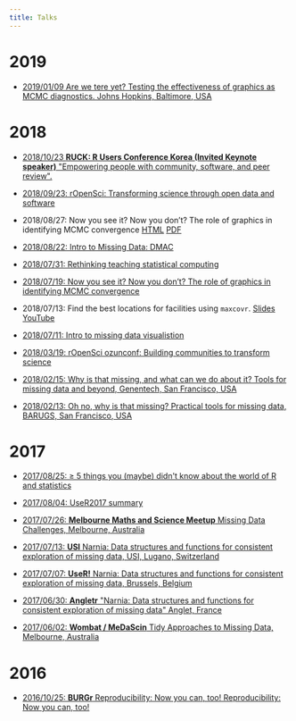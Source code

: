 ```yaml
---
title: Talks
---
```


# 2019

- [2019/01/09 Are we tere yet? Testing the effectiveness of graphics as MCMC diagnostics. Johns Hopkins, Baltimore, USA](https://talks.updog.co/talk-are-we-there-yet-mcmc.pdf)

# 2018

- [2018/10/23 **RUCK: R Users Conference Korea (Invited Keynote speaker)** "Empowering people with community, software, and peer review".](https://talks.updog.co/korea-keynote/korea-keynote.html#1)

- [2018/09/23: rOpenSci: Transforming science through open data and software](https://talks.updog.co/uqos-ropensci/ropensci-lightning-talk.html#1)

- 2018/08/27: Now you see it?  Now you don’t?  The role of graphics in identifying MCMC convergence [HTML](https://talks.updog.co/asc2018/talk-mcmclineup-keynote/index.html) [PDF](https://talks.updog.co/asc2018/pdf/talk-mcmclineup-keynote.pdf)

- [2018/08/22: Intro to Missing Data: DMAC](https://talks.updog.co/2018-dmac-intro-to-missing-data/2018-dmac-intro-to-missing-data.html)

- [2018/07/31: Rethinking teaching statistical computing](https://talks.updog.co/ssa2018-rethinking-statistical-computing/ssa2018-rethinking-statistical-computing.html#1)

- [2018/07/19: Now you see it?  Now you don’t?  The role of graphics in identifying MCMC convergence](https://talks.updog.co/talk-mcmclineup-keynote/assets/player/KeynoteDHTMLPlayer.html#0)

- 2018/07/13: Find the best locations for facilities using `maxcovr`. [Slides](https://talks.updog.co/user2018-maxcovr/user2018-maxcovr-talk.html#1) [YouTube](https://www.youtube.com/watch?v=sA8ItKmdwjM&t=3s)

- [2018/07/11: Intro to missing data visualistion](https://talks.updog.co/user2018-intro-to-visualisation-with-naniar/user2018-intro-to-naniar.html#1)

- [2018/03/19: rOpenSci ozunconf: Building communities to transform science](https://talks.updog.co/melburn2018-03/2018-03-19-melburn.html)

- [2018/02/15: Why is that missing, and what can we do about it? Tools for missing data and beyond, Genentech, San Francisco, USA](https://talks.updog.co/genentech2018/2018-02-15-genentech.html#1)

- [2018/02/13: Oh no, why is that missing? Practical tools for missing data, BARUGS, San Francisco, USA](https://talks.updog.co/barugs2018/2018-02-13-barugs.html#1)

# 2017

- [2017/08/25: ≥ 5 things you (maybe) didn't know about the world of R and statistics](https://talks.updog.co/mcri2017/mcri-pres.html#1)

- [2017/08/04: UseR2017 summary](https://talks.updog.co/numbatuser2017/usersummary.html#1)

- [2017/07/26: **Melbourne Maths and Science Meetup**  Missing Data Challenges, Melbourne, Australia](https://talks.updog.co/scimathmeetup/2017-07-26-sci-math-meetup.html)

- [2017/07/13: **USI**  Narnia: Data structures and functions for consistent exploration of missing data, USI, Lugano, Switzerland](https://talks.updog.co/usi2017-narnia/2017-07-13-usi.html#1)

- [2017/07/07: **UseR!**  Narnia: Data structures and functions for consistent exploration of missing data, Brussels, Belgium](https://talks.updog.co/user2017/2017-07-06-user.html#1)

- [2017/06/30: **Angletr** "Narnia: Data structures and functions for consistent exploration of missing data" Anglet, France](https://talks.updog.co/2017-angletr/2017-06-02-tidy-miss.html#1)

- [2017/06/02: **Wombat / MeDaScin** Tidy Approaches to Missing Data, Melbourne, Australia](https://talks.updog.co/wombat2017/2017-06-02-tidy-miss.html#1)

# 2016

- [2016/10/25: **BURGr** Reproducibility: Now you can, too! Reproducibility: Now you can, too!](https://talks.updog.co/burgr-reproducible-talk/burgr-reproducibility-talk.html#/)

